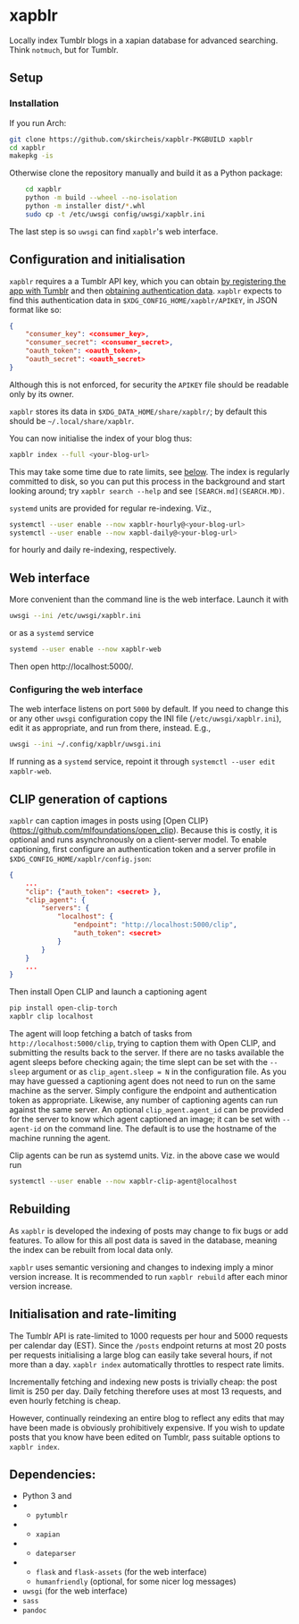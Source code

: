 xapblr
======

Locally index Tumblr blogs in a xapian database for advanced searching.
Think `notmuch`, but for Tumblr.

## Setup

### Installation

If you run Arch:
```sh
git clone https://github.com/skircheis/xapblr-PKGBUILD xapblr
cd xapblr
makepkg -is
```

Otherwise clone the repository manually and build it as a Python package:
```sh
    cd xapblr
    python -m build --wheel --no-isolation
    python -m installer dist/*.whl
    sudo cp -t /etc/uwsgi config/uwsgi/xapblr.ini
```
The last step is so `uwsgi` can find `xapblr`'s web interface.

## Configuration and initialisation

`xapblr` requires a a Tumblr API key, which you can obtain [by registering the app with Tumblr](https://www.tumblr.com/oauth/apps) and then [obtaining authentication data](https://api.tumblr.com/console/calls/user/info).
`xapblr` expects to find this authentication data in `$XDG_CONFIG_HOME/xapblr/APIKEY`, in JSON format like so:
```json
{
    "consumer_key": <consumer_key>,
    "consumer_secret": <consumer_secret>,
    "oauth_token": <oauth_token>,
    "oauth_secret": <oauth_secret>
}
```
Although this is not enforced, for security the `APIKEY` file should be readable only by its
owner.

`xapblr` stores its data in `$XDG_DATA_HOME/share/xapblr/`; by default this
should be `~/.local/share/xapblr`.

You can now initialise the index of your blog thus:
```sh
xapblr index --full <your-blog-url>
```
This may take some time due to rate limits, see [below](#initialisation-and-rate-limiting).
The index is regularly committed to disk, so you can put this process in the background and start looking around;
try `xapblr search --help` and see `[SEARCH.md](SEARCH.MD)`.

`systemd` units are provided for regular re-indexing.
Viz.,
```sh
systemctl --user enable --now xapblr-hourly@<your-blog-url>
systemctl --user enable --now xapbl-daily@<your-blog-url>
```
for hourly and daily re-indexing, respectively.

## Web interface

More convenient than the command line is the web interface.
Launch it with
```sh
uwsgi --ini /etc/uwsgi/xapblr.ini
```
or as a `systemd` service
```sh
systemd --user enable --now xapblr-web
```
Then open http://localhost:5000/.

### Configuring the web interface

The web interface listens on port `5000` by default.
If you need to change this or any other `uwsgi` configuration copy the INI file (`/etc/uwsgi/xapblr.ini`), edit it as appropriate, and run from there, instead.
E.g.,
```sh
uwsgi --ini ~/.config/xapblr/uwsgi.ini
```
If running as a `systemd` service, repoint it through `systemctl --user edit xapblr-web`.

## CLIP generation of captions

`xapblr` can caption images in posts using [Open CLIP}(https://github.com/mlfoundations/open_clip).
Because this is costly, it is optional and runs asynchronously on a client-server model.
To enable captioning, first configure an authentication token and a server profile in `$XDG_CONFIG_HOME/xapblr/config.json`:
```json
{
    ...
    "clip": {"auth_token": <secret> },
    "clip_agent": {
        "servers": {
            "localhost": {
                "endpoint": "http://localhost:5000/clip",
                "auth_token": <secret>
            }
        }
    }
    ...
}
```
Then install Open CLIP and launch a captioning agent
```sh
pip install open-clip-torch
xapblr clip localhost
```
The agent will loop fetching a batch of tasks from `http://localhost:5000/clip`, trying to caption them with Open CLIP, and submitting the results back to the server.
If there are no tasks available the agent sleeps before checking again;
the time slept can be set with the `--sleep` argument or as `clip_agent.sleep = N` in the configuration file.
As you may have guessed a captioning agent does not need to run on the same machine as the server.
Simply configure the endpoint and authentication token as appropriate.
Likewise, any number of captioning agents can run against the same server.
An optional `clip_agent.agent_id` can be provided for the server to know which agent captioned an image;
it can be set with `--agent-id` on the command line.
The default is to use the hostname of the machine running the agent.

Clip agents can be run as systemd units.
Viz. in the above case we would run
```sh
systemctl --user enable --now xapblr-clip-agent@localhost
```

## Rebuilding

As `xapblr` is developed the indexing of posts may change to fix bugs or add
features. To allow for this all post data is saved in the database, meaning the
index can be rebuilt from local data only.

`xapblr` uses semantic versioning and changes to indexing imply a minor version increase.
It is recommended to run `xapblr rebuild` after each minor version increase.


## Initialisation and rate-limiting

The Tumblr API is rate-limited to 1000 requests per hour and 5000 requests per
calendar day (EST). Since the `/posts` endpoint returns at most 20 posts per
requests initialising a large blog can easily take several hours, if not more
than a day. `xapblr index` automatically throttles to respect rate limits.

Incrementally fetching and indexing new posts is trivially cheap: the post
limit is 250 per day. Daily fetching therefore uses at most 13 requests, and
even hourly fetching is cheap.

However, continually reindexing an entire blog to reflect any edits that may
have been made is obviously prohibitively expensive. If you wish to update
posts that you know have been edited on Tumblr, pass suitable options to
`xapblr index`.

## Dependencies: ##
 * Python 3 and
 * * `pytumblr`
 * * `xapian`
 * * `dateparser`
 * * `flask` and `flask-assets` (for the web interface)
   * `humanfriendly` (optional, for some nicer log messages)
 * `uwsgi` (for the web interface)
 * `sass`
 * `pandoc`
